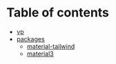 # Table of contents

* [vp](README.md)
* [packages](packages/README.md)
  * [material-tailwind](packages/material-tailwind/README.md)
  * [material3](packages/material3.md)
